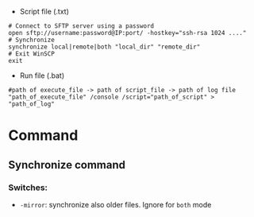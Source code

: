 - Script file (.txt)
```
# Connect to SFTP server using a password
open sftp://username:password@IP:port/ -hostkey="ssh-rsa 1024 ...."
# Synchronize
synchronize local|remote|both "local_dir" "remote_dir"
# Exit WinSCP
exit
```
- Run file (.bat)
```
#path of execute_file -> path of script_file -> path of log file
"path_of_execute_file" /console /script="path_of_script" > "path_of_log"
```
# Command
## Synchronize command
### Switches:
+ `-mirror`: synchronize also older files. Ignore for `both` mode 
